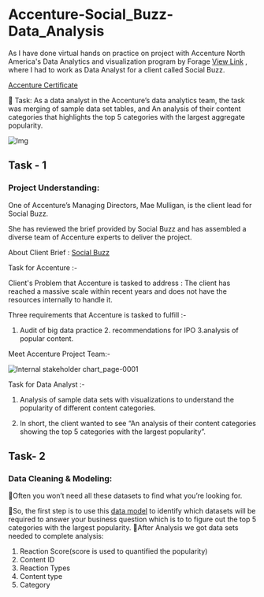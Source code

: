 # Accenture-Social_Buzz-Data_Analysis
As I have done virtual hands on practice on project with Accenture North America's Data Analytics and visualization program by Forage [View Link](https://www.theforage.com/simulations/accenture-nam/data-analytics-mmlb) , where I had to work as Data Analyst for a client called Social Buzz. 

[Accenture Certificate](https://drive.google.com/file/d/1zGLwDmuLWlJ6sIXQJUtKx53Xu_JpoI56/view?usp=drive_link)

🌟 Task: As a data analyst in the Accenture’s data analytics team, the task was merging of sample data set tables, and An analysis of their content categories that highlights the top 5 categories with the largest aggregate popularity.

![Img](https://github.com/shraddhasangave99/Accenture-Social_Buzz-Data_Analysis/assets/153710836/bb89489d-21c4-47af-afeb-119c1b797396)

## Task - 1
### Project Understanding:

One of Accenture’s Managing Directors, Mae Mulligan, is the client lead for Social Buzz.

She has reviewed the brief provided by Social Buzz and has assembled a diverse team of Accenture experts to deliver the project.

About Client Brief : [Social Buzz](https://drive.google.com/file/d/1MWuo4xG2-PwrKssaIewkR9fbZ3fAyD46/view?usp=drive_link)

Task for Accenture :-

Client's Problem that Accenture is tasked to address : The client has reached a massive scale within recent years and does not have the resources internally to handle it.

Three requirements that Accenture is tasked to fulfill :- 
1. Audit of big data practice  2. recommendations for IPO  3.analysis of popular content.

Meet Accenture Project Team:-

![Internal stakeholder chart_page-0001](https://github.com/shraddhasangave99/Accenture-Social_Buzz-Data_Analysis/assets/153710836/da5bd83b-066c-402d-8088-d69bd36510bb)

Task for Data Analyst :-

1) Analysis of sample data sets with visualizations to understand the popularity of different content categories.

2) In short, the client wanted to see “An analysis of their content categories showing the top 5 categories with the largest popularity”.

## Task- 2
### Data Cleaning & Modeling:
🔹Often you won’t need all these datasets to find what you’re looking for.

🔹So, the first step is to use this [data model](https://drive.google.com/file/d/1EsW1pSPR3tby8gMk4uHMPSfvPVYbu2pA/view?usp=drive_link) to identify which datasets will be required to answer your business question which is to to figure out the top 5 categories with the largest popularity.
🔹After Analysis we got data sets needed to complete analysis:

1. Reaction Score(score is used to quantified the popularity)
2. Content ID
3. Reaction Types
4. Content type
5. Category

